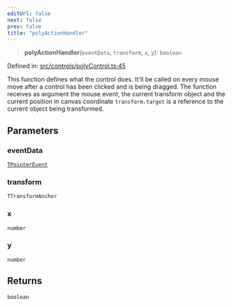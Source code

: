 ```yaml
---
editUrl: false
next: false
prev: false
title: "polyActionHandler"
---
```


> **polyActionHandler**(`eventData`, `transform`, `x`, `y`): `boolean`

Defined in: [src/controls/polyControl.ts:45](https://github.com/fabricjs/fabric.js/blob/977f797255d8c56b5b68360b0d45bed33697d2e8/src/controls/polyControl.ts#L45)

This function defines what the control does.
It'll be called on every mouse move after a control has been clicked and is being dragged.
The function receives as argument the mouse event, the current transform object
and the current position in canvas coordinate `transform.target` is a reference to the
current object being transformed.

## Parameters

### eventData

[`TPointerEvent`](/api/type-aliases/tpointerevent/)

### transform

`TTransformAnchor`

### x

`number`

### y

`number`

## Returns

`boolean`
